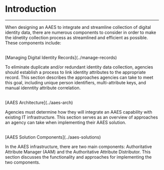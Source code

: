 # Introduction
--------------------------------------

When designing an AAES to integrate and streamline collection of digital identity data, there are numerous components to consider in order to make the idnetity collection process as streamlined and efficient as possible. These components include:

<br>
[Managing Digital Identity Records](../manage-records)

To eliminate duplicate and/or redundant identity data collection, agencies should establish a process to link identity attributes to the appropriate record. This section describes the approaches agencies can take to meet this goal, including unique person identifiers, multi-attribute keys, and manual idenntity attribute correlation.

<br>
[AAES Architecture](../aaes-arch)


Agencies must determine how they will integrate an AAES capability with existing IT infrastructure. This section serves as an overview of approaches an agency can take when implementing their AAES solution.

<br>
[AAES Solution Components](../aaes-solutions)

In the AAES infrastructure, there are two main components:  Authoritative Attribute Manager (AAM) and the Authoritative Attribute Distributor. This section discusses the functionality and approaches for implementing the two components.